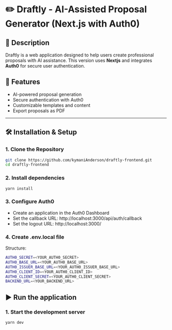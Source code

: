 # ✏️ Draftly - AI-Assisted Proposal Generator (Next.js with Auth0)

## 📄 Description
Draftly is a web application designed to help users create professional proposals with AI assistance. This version uses **Nextjs** and integrates **Auth0** for secure user authentication.

## 🚀 Features

- AI-powered proposal generation
- Secure authentication with Auth0
- Customizable templates and content
- Export proposals as PDF
---

## 🛠️ Installation & Setup

### 1. Clone the Repository
```bash
git clone https://github.com/kymaniAnderson/draftly-frontend.git
cd draftly-frontend
```
### 2. Install dependencies
```bash
yarn install
```

### 3. Configure Auth0
- Create an application in the Auth0 Dashboard
- Set the callback URL: http://localhost:3000/api/auth/callback
- Set the logout URL: http://localhost:3000/

### 4. Create .env.local file
Structure:
```bash
AUTH0_SECRET=<YOUR_AUTH0_SECRET>
AUTH0_BASE_URL=<YOUR_AUTH0_BASE_URL>
AUTH0_ISSUER_BASE_URL=<YOUR_AUTH0_ISSUER_BASE_URL>
AUTH0_CLIENT_ID=<YOUR_AUTH0_CLIENT_ID>
AUTH0_CLIENT_SECRET=<YOUR_AUTH0_CLIENT_SECRET>
BACKEND_URL=<YOUR_BACKEND_URL>
```

## ▶️ Run the application

### 1. Start the development server
```bash 
yarn dev
```